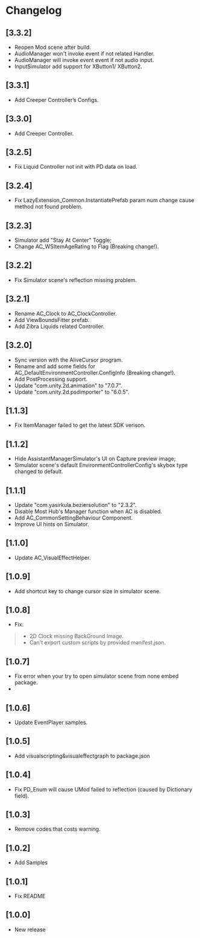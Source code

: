 # Changelog

## [3.3.2]
- Reopen Mod scene after build.
- AudioManager won't invoke event if not related Handler.
- AudioManager will invoke event event if not audio input.
- InputSimulator add support for XButton1/ XButton2.

## [3.3.1]
- Add Creeper Controller’s Configs.

## [3.3.0]
- Add Creeper Controller.

## [3.2.5]
- Fix Liquid Controller not init with PD data on load.

## [3.2.4]
- Fix LazyExtension_Common.InstantiatePrefab param num change cause method not found problem.

## [3.2.3]
- Simulator add "Stay At Center" Toggle;
- Change AC_WSItemAgeRating to Flag (Breaking change!).

## [3.2.2]
- Fix Simulator scene's reflection missing problem.

## [3.2.1]
- Rename AC_Clock to AC_ClockController.
- Add ViewBoundsFitter prefab.
- Add Zibra Liquids related Controller.

## [3.2.0]
- Sync version with the AliveCursor program.
- Rename and add some fields for AC_DefaultEnvironmentController.ConfigInfo (Breaking change!).
- Add PostProcessing support.
- Update "com.unity.2d.animation" to "7.0.7".
- Update "com.unity.2d.psdimporter" to "6.0.5".

## [1.1.3]
- Fix ItemManager failed to get the latest SDK verison.

## [1.1.2]
- Hide AssistantManagerSimulator's UI on Capture preview image;
- Simulator scene's default EnvironmentControllerConfig's skybox type changed to default.

## [1.1.1]
- Update "com.yasirkula.beziersolution" to "2.3.2".
- Disable Most Hub's Manager function when AC is disabled.
- Add AC_CommonSettingBehaviour Component.
- Improve UI hints on Simulator.

## [1.1.0]
- Update AC_VisualEffectHelper.

## [1.0.9]
- Add shortcut key to change cursor size in simulator scene.

## [1.0.8]
- Fix:
>- 2D Clock missing BackGround Image.
>- Can't export custom scripts by provided manifest.json.

## [1.0.7]
- Fix error when your try to open simulator scene from none embed package.
- 
## [1.0.6]
- Update EventPlayer samples.

## [1.0.5]
- Add visualscripting&visualeffectgraph to package.json

## [1.0.4]
- Fix PD_Enum will cause UMod failed to reflection (caused by Dictionary field).

## [1.0.3]
- Remove codes that costs warning.

## [1.0.2]
- Add Samples

## [1.0.1]
- Fix README

## [1.0.0]
- New release
